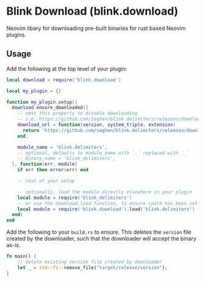 # Blink Download (blink.download)

Neovim libary for downloading pre-built binaries for rust based Neovim plugins.

## Usage

Add the following at the top level of your plugin:

```lua
local download = require('blink.download')

local my_plugin = {}

function my_plugin.setup()
  download.ensure_downloaded({
    -- omit this property to disable downloading
    -- i.e. https://github.com/Saghen/blink.delimiters/releases/download/v0.1.0/x86_64-unknown-linux-gnu.so
    download_url = function(version, system_triple, extension)
      return 'https://github.com/saghen/blink.delimiters/releases/download/' .. version .. '/' .. system_triple .. extension
    end,

    module_name = 'blink.delimiters',
    -- optional, defaults to module_name with `.` replaced with `_`
    -- binary_name = 'blink_delimiters',
  }, function(err, module)
    if err then error(err) end

    -- rest of your setup

    -- optionally, load the module directly elsewhere in your plugin
    local module = require('blink_delimiters')
    -- or use the download.load function, to ensure cpath has been set
    local module = require('blink.download').load('blink.delimiters') -- optionally provide the binary_name too
  end)
end
```


Add the following to your `build.rs` to ensure. This deletes the `version` file created by the downloader, such that the downloader will accept the binary as-is.

```rust
fn main() {
    // delete existing version file created by downloader
    let _ = std::fs::remove_file("target/release/version");
}
```
